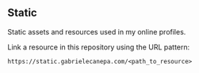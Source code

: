 ## Static

Static assets and resources used in my online profiles.

Link a resource in this repository using the URL pattern:

```
https://static.gabrielecanepa.com/<path_to_resource>
```
